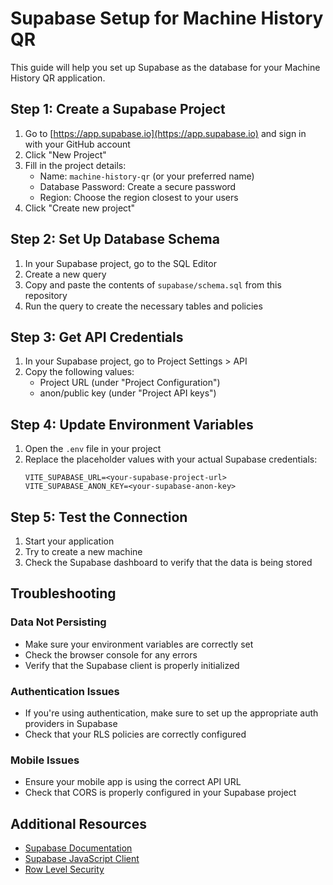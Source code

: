 # Supabase Setup for Machine History QR

This guide will help you set up Supabase as the database for your Machine History QR application.

## Step 1: Create a Supabase Project

1. Go to [https://app.supabase.io](https://app.supabase.io) and sign in with your GitHub account
2. Click "New Project"
3. Fill in the project details:
   - Name: `machine-history-qr` (or your preferred name)
   - Database Password: Create a secure password
   - Region: Choose the region closest to your users
4. Click "Create new project"

## Step 2: Set Up Database Schema

1. In your Supabase project, go to the SQL Editor
2. Create a new query
3. Copy and paste the contents of `supabase/schema.sql` from this repository
4. Run the query to create the necessary tables and policies

## Step 3: Get API Credentials

1. In your Supabase project, go to Project Settings > API
2. Copy the following values:
   - Project URL (under "Project Configuration")
   - anon/public key (under "Project API keys")

## Step 4: Update Environment Variables

1. Open the `.env` file in your project
2. Replace the placeholder values with your actual Supabase credentials:
   ```
   VITE_SUPABASE_URL=<your-supabase-project-url>
   VITE_SUPABASE_ANON_KEY=<your-supabase-anon-key>
   ```

## Step 5: Test the Connection

1. Start your application
2. Try to create a new machine
3. Check the Supabase dashboard to verify that the data is being stored

## Troubleshooting

### Data Not Persisting

- Make sure your environment variables are correctly set
- Check the browser console for any errors
- Verify that the Supabase client is properly initialized

### Authentication Issues

- If you're using authentication, make sure to set up the appropriate auth providers in Supabase
- Check that your RLS policies are correctly configured

### Mobile Issues

- Ensure your mobile app is using the correct API URL
- Check that CORS is properly configured in your Supabase project

## Additional Resources

- [Supabase Documentation](https://supabase.io/docs)
- [Supabase JavaScript Client](https://supabase.io/docs/reference/javascript/introduction)
- [Row Level Security](https://supabase.io/docs/guides/auth/row-level-security) 